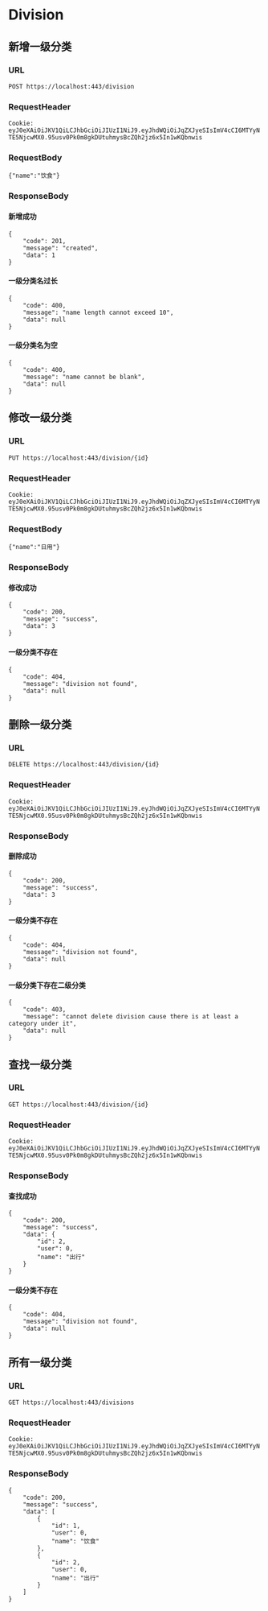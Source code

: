 # Division

## 新增一级分类

### URL

`POST https://localhost:443/division`

### RequestHeader

`Cookie: eyJ0eXAiOiJKV1QiLCJhbGciOiJIUzI1NiJ9.eyJhdWQiOiJqZXJyeSIsImV4cCI6MTYyNTE5NjcwMX0.95usv0Pk0m8gkDUtuhmysBcZQh2jz6x5In1wKQbnwis`

### RequestBody

`{"name":"饮食"}`

### ResponseBody

#### 新增成功

```
{
    "code": 201,
    "message": "created",
    "data": 1
}
```

#### 一级分类名过长

```
{
    "code": 400,
    "message": "name length cannot exceed 10",
    "data": null
}
```

#### 一级分类名为空

```
{
    "code": 400,
    "message": "name cannot be blank",
    "data": null
}
```

## 修改一级分类

### URL

`PUT https://localhost:443/division/{id}`

### RequestHeader

`Cookie: eyJ0eXAiOiJKV1QiLCJhbGciOiJIUzI1NiJ9.eyJhdWQiOiJqZXJyeSIsImV4cCI6MTYyNTE5NjcwMX0.95usv0Pk0m8gkDUtuhmysBcZQh2jz6x5In1wKQbnwis`

### RequestBody

`{"name":"日用"}`

### ResponseBody

#### 修改成功

```
{
    "code": 200,
    "message": "success",
    "data": 3
}
```

#### 一级分类不存在

```
{
    "code": 404,
    "message": "division not found",
    "data": null
}
```

## 删除一级分类

### URL

`DELETE https://localhost:443/division/{id}`

### RequestHeader

`Cookie: eyJ0eXAiOiJKV1QiLCJhbGciOiJIUzI1NiJ9.eyJhdWQiOiJqZXJyeSIsImV4cCI6MTYyNTE5NjcwMX0.95usv0Pk0m8gkDUtuhmysBcZQh2jz6x5In1wKQbnwis`

### ResponseBody

#### 删除成功

```
{
    "code": 200,
    "message": "success",
    "data": 3
}
```

#### 一级分类不存在

```
{
    "code": 404,
    "message": "division not found",
    "data": null
}
```

#### 一级分类下存在二级分类

```
{
    "code": 403,
    "message": "cannot delete division cause there is at least a category under it",
    "data": null
}
```

## 查找一级分类

### URL

`GET https://localhost:443/division/{id}`

### RequestHeader

`Cookie: eyJ0eXAiOiJKV1QiLCJhbGciOiJIUzI1NiJ9.eyJhdWQiOiJqZXJyeSIsImV4cCI6MTYyNTE5NjcwMX0.95usv0Pk0m8gkDUtuhmysBcZQh2jz6x5In1wKQbnwis`

### ResponseBody

#### 查找成功

```
{
    "code": 200,
    "message": "success",
    "data": {
        "id": 2,
        "user": 0,
        "name": "出行"
    }
}
```

#### 一级分类不存在

```
{
    "code": 404,
    "message": "division not found",
    "data": null
}
```

## 所有一级分类

### URL

`GET https://localhost:443/divisions`

### RequestHeader

`Cookie: eyJ0eXAiOiJKV1QiLCJhbGciOiJIUzI1NiJ9.eyJhdWQiOiJqZXJyeSIsImV4cCI6MTYyNTE5NjcwMX0.95usv0Pk0m8gkDUtuhmysBcZQh2jz6x5In1wKQbnwis`

### ResponseBody

```
{
    "code": 200,
    "message": "success",
    "data": [
        {
            "id": 1,
            "user": 0,
            "name": "饮食"
        },
        {
            "id": 2,
            "user": 0,
            "name": "出行"
        }
    ]
}
```